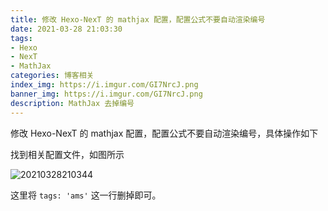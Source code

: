 ```yaml
---
title: 修改 Hexo-NexT 的 mathjax 配置，配置公式不要自动渲染编号
date: 2021-03-28 21:03:30
tags:
- Hexo
- NexT
- MathJax
categories: 博客相关
index_img: https://i.imgur.com/GI7NrcJ.png
banner_img: https://i.imgur.com/GI7NrcJ.png
description: MathJax 去掉编号
---
```


修改 Hexo-NexT 的 mathjax 配置，配置公式不要自动渲染编号，具体操作如下

找到相关配置文件，如图所示

![20210328210344](https://cdn.jsdelivr.net/gh/fanlumaster/BlogMaps@master/blogs/pictures/20210328210344.png)

这里将 `tags: 'ams'` 这一行删掉即可。